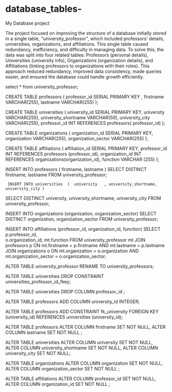 # database_tables-
My Database project

The project focused on improving the structure of a database initially stored in a single table, "university_professor", which included professors' details, universities, organizations, and affiliations. This single table caused redundancy, inefficiency, and difficulty in managing data. To solve this, the data was split into four related tables: Professors (personal details), Universities (university info), Organizations (organization details), and Affiliations (linking professors to organizations with their roles). This approach reduced redundancy, improved data consistency, made queries easier, and ensured the database could handle growth efficiently.

select *
from university_professor;
 
CREATE TABLE professors (
 professor_id SERIAL PRIMARY KEY ,
   firstname VARCHAR(255),
    lastname VARCHAR(255)
);
 
CREATE TABLE universities (
    university_id SERIAL PRIMARY KEY,
 university VARCHAR(255),
    university_shortname VARCHAR(50),
    university_city VARCHAR(255),
professor_id INT REFERENCES professors(   professor_id)
);
 
CREATE TABLE organizations (
   organization_id SERIAL PRIMARY KEY,
    organization VARCHAR(255),
   organization_sector VARCHAR(255)
);
 
CREATE TABLE affiliations (
    affiliation_id SERIAL PRIMARY KEY,
    professor_id INT REFERENCES professors (professor_id),
  organization_id INT REFERENCES organizations(organization_id),
 function VARCHAR (255)
);
 
INSERT INTO professors (  firstname, lastname  )
  SELECT DISTINCT firstname, lastname
 FROM university_professor;
 
     INSERT INTO universities  (  university   , university_shortname,     university_city )
SELECT DISTINCT university, university_shortname, university_city
FROM university_professor;
 
INSERT INTO organizations (organization, organization_sector)
SELECT DISTINCT organization, organization_sector
   FROM university_professor;
 
INSERT INTO affiliations (professor_id, organization_id, function)
SELECT 
    p.professor_id,  
	 o.organization_id, 
    mt.function
FROM  university_professor mt
JOIN professors p
 ON mt.firstname = p.firstname AND mt.lastname = p.lastname
JOIN organizations o
 ON mt.organization = o.organization AND mt.organization_sector = o.organization_sector;

ALTER TABLE university_professor
RENAME TO university_professors;

ALTER TABLE universities
DROP CONSTRAINT universities_professor_id_fkey;

ALTER TABLE universities 
DROP COLUMN professor_id ;

ALTER TABLE professors
ADD COLUMN university_id INTEGER;

ALTER TABLE professors
ADD CONSTRAINT fk_university FOREIGN KEY (university_id) REFERENCES universities (university_id);

ALTER TABLE professors
ALTER COLUMN firstname SET NOT NULL,
ALTER COLUMN lastname SET NOT NULL  ;

ALTER TABLE universities
ALTER COLUMN university SET NOT NULL,
ALTER COLUMN university_shortname SET NOT NULL,
ALTER COLUMN university_city SET NOT NULL;

ALTER TABLE organizations
ALTER COLUMN organization SET NOT NULL,
ALTER COLUMN organization_sector SET NOT NULL ;

ALTER TABLE affiliations
ALTER COLUMN professor_id SET NOT NULL,
ALTER COLUMN organization_id SET NOT NULL ;
